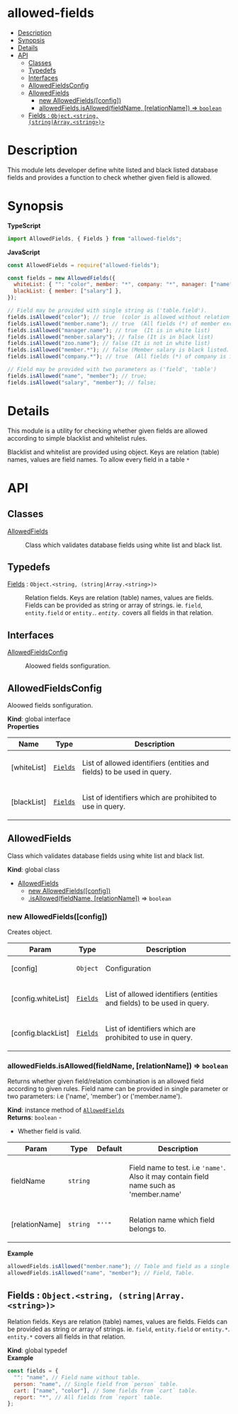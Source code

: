 <!-- DO NOT EDIT README.md (It will be overridden by README.hbs) -->

# allowed-fields

<!-- START doctoc generated TOC please keep comment here to allow auto update -->
<!-- DON'T EDIT THIS SECTION, INSTEAD RE-RUN doctoc TO UPDATE -->

- [Description](#description)
- [Synopsis](#synopsis)
- [Details](#details)
- [API](#api)
  - [Classes](#classes)
  - [Typedefs](#typedefs)
  - [Interfaces](#interfaces)
  - [AllowedFieldsConfig](#allowedfieldsconfig)
  - [AllowedFields](#allowedfields)
    - [new AllowedFields([config])](#new-allowedfieldsconfig)
    - [allowedFields.isAllowed(fieldName, [relationName]) ⇒ <code>boolean</code>](#allowedfieldsisallowedfieldname-relationname-%E2%87%92-codebooleancode)
  - [Fields : <code>Object.&lt;string, (string\|Array.&lt;string&gt;)&gt;</code>](#fields--codeobjectltstring-string%5Carrayltstringgtgtcode)

<!-- END doctoc generated TOC please keep comment here to allow auto update -->

# Description

This module lets developer define white listed and black listed database fields and provides a function to check whether
given field is allowed.

# Synopsis

**TypeScript**

```js
import AllowedFields, { Fields } from "allowed-fields";
```

**JavaScript**

```js
const AllowedFields = require("allowed-fields");
```

```js
const fields = new AllowedFields({
  whiteList: { "": "color", member: "*", company: "*", manager: ["name"] },
  blackList: { member: ["salary"] },
});

// Field may be provided with single string as ('table.field').
fields.isAllowed("color"); // true  (color is allowed without relation name)
fields.isAllowed("member.name"); // true  (All fields (*) of member except 'salary' is allowed)
fields.isAllowed("manager.name"); // true  (It is in white list)
fields.isAllowed("member.salary"); // false (It is in black list)
fields.isAllowed("zoo.name"); // false (It is not in white list)
fields.isAllowed("member.*"); // false (Member salary is black listed. All fields (*) except salary are allowed)
fields.isAllowed("company.*"); // true  (All fields (*) of company is in white list)

// Field may be provided with two parameters as ('field', 'table')
fields.isAllowed("name", "member"); // true;
fields.isAllowed("salary", "member"); // false;
```

# Details

This module is a utility for checking whether given fields are allowed according to simple blacklist and whitelist
rules.

Blacklist and whitelist are provided using object. Keys are relation (table) names, values are field names. To allow
every field in a table `*`

# API

## Classes

<dl>
<dt><a href="#AllowedFields">AllowedFields</a></dt>
<dd><p>Class which validates database fields using white list and black list.</p></dd>
</dl>

## Typedefs

<dl>
<dt><a href="#Fields">Fields</a> : <code>Object.&lt;string, (string|Array.&lt;string&gt;)&gt;</code></dt>
<dd><p>Relation fields. Keys are relation (table) names, values are fields.
Fields can be provided as string or array of strings. ie. <code>field</code>, <code>entity.field</code> or <code>entity.<em></code>.
<code>entity.</em></code> covers all fields in that relation.</p></dd>
</dl>

## Interfaces

<dl>
<dt><a href="#AllowedFieldsConfig">AllowedFieldsConfig</a></dt>
<dd><p>Aloowed fields sonfiguration.</p></dd>
</dl>

<a name="AllowedFieldsConfig"></a>

## AllowedFieldsConfig

<p>Aloowed fields sonfiguration.</p>

**Kind**: global interface  
**Properties**

| Name        | Type                           | Description                                                                   |
| ----------- | ------------------------------ | ----------------------------------------------------------------------------- |
| [whiteList] | [<code>Fields</code>](#Fields) | <p>List of allowed identifiers (entities and fields) to be used in query.</p> |
| [blackList] | [<code>Fields</code>](#Fields) | <p>List of identifiers which are prohibited to use in query.</p>              |

<a name="AllowedFields"></a>

## AllowedFields

<p>Class which validates database fields using white list and black list.</p>

**Kind**: global class

- [AllowedFields](#AllowedFields)
  - [new AllowedFields([config])](#new_AllowedFields_new)
  - [.isAllowed(fieldName, [relationName])](#AllowedFields+isAllowed) ⇒ <code>boolean</code>

<a name="new_AllowedFields_new"></a>

### new AllowedFields([config])

<p>Creates object.</p>

| Param              | Type                           | Description                                                                   |
| ------------------ | ------------------------------ | ----------------------------------------------------------------------------- |
| [config]           | <code>Object</code>            | <p>Configuration</p>                                                          |
| [config.whiteList] | [<code>Fields</code>](#Fields) | <p>List of allowed identifiers (entities and fields) to be used in query.</p> |
| [config.blackList] | [<code>Fields</code>](#Fields) | <p>List of identifiers which are prohibited to use in query.</p>              |

<a name="AllowedFields+isAllowed"></a>

### allowedFields.isAllowed(fieldName, [relationName]) ⇒ <code>boolean</code>

<p>Returns whether given field/relation combination is an allowed field according to given rules.
Field name can be provided in single parameter or two parameters: i.e ('name', 'member')  or ('member.name').</p>

**Kind**: instance method of [<code>AllowedFields</code>](#AllowedFields)  
**Returns**: <code>boolean</code> - <ul>

<li>Whether field is valid.</li>
</ul>

| Param          | Type                | Default                               | Description                                                                                              |
| -------------- | ------------------- | ------------------------------------- | -------------------------------------------------------------------------------------------------------- |
| fieldName      | <code>string</code> |                                       | <p>Field name to test. i.e <code>'name'</code>. Also it may contain field name such as 'member.name'</p> |
| [relationName] | <code>string</code> | <code>&quot;&#x27;&#x27;&quot;</code> | <p>Relation name which field belongs to.</p>                                                             |

**Example**

```js
allowedFields.isAllowed("member.name"); // Table and field as a single string.
allowedFields.isAllowed("name", "member"); // Field, Table.
```

<a name="Fields"></a>

## Fields : <code>Object.&lt;string, (string\|Array.&lt;string&gt;)&gt;</code>

<p>Relation fields. Keys are relation (table) names, values are fields.
Fields can be provided as string or array of strings. ie. <code>field</code>, <code>entity.field</code> or <code>entity.*</code>.
<code>entity.*</code> covers all fields in that relation.</p>

**Kind**: global typedef  
**Example**

```js
const fields = {
  "": "name", // Field name without table.
  person: "name", // Single field from `person` table.
  cart: ["name", "color"], // Some fields from `cart` table.
  report: "*", // All fields from `report` table.
};
```
